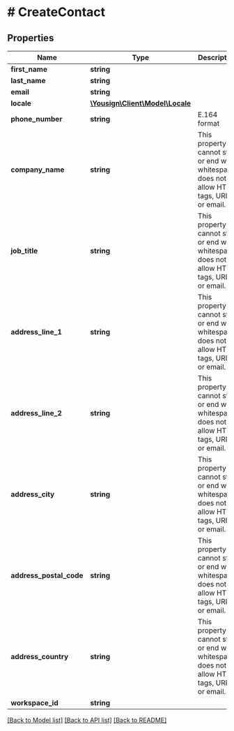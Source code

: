 # # CreateContact

## Properties

Name | Type | Description | Notes
------------ | ------------- | ------------- | -------------
**first_name** | **string** |  |
**last_name** | **string** |  |
**email** | **string** |  |
**locale** | [**\Yousign\Client\Model\Locale**](Locale.md) |  |
**phone_number** | **string** | E.164 format | [optional]
**company_name** | **string** | This property cannot start or end with whitespace, does not allow HTML tags, URL or email. | [optional]
**job_title** | **string** | This property cannot start or end with whitespace, does not allow HTML tags, URL or email. | [optional]
**address_line_1** | **string** | This property cannot start or end with whitespace, does not allow HTML tags, URL or email. | [optional]
**address_line_2** | **string** | This property cannot start or end with whitespace, does not allow HTML tags, URL or email. | [optional]
**address_city** | **string** | This property cannot start or end with whitespace, does not allow HTML tags, URL or email. | [optional]
**address_postal_code** | **string** | This property cannot start or end with whitespace, does not allow HTML tags, URL or email. | [optional]
**address_country** | **string** | This property cannot start or end with whitespace, does not allow HTML tags, URL or email. | [optional]
**workspace_id** | **string** |  | [optional]

[[Back to Model list]](../../README.md#models) [[Back to API list]](../../README.md#endpoints) [[Back to README]](../../README.md)
